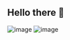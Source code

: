 ## Hello there 👋
![image](https://www.codewars.com/users/gogoshbelichi/badges/large)
![image](https://github.com/user-attachments/assets/d99d935c-d644-4396-875d-bd1ac6c6e68c)

<!--
**gogoshbelichi/gogoshbelichi** is a ✨ _special_ ✨ repository because its `README.md` (this file) appears on your GitHub profile.

Here are some ideas to get you started:

- 🔭 I’m currently working on ...
- 🌱 I’m currently learning ...
- 👯 I’m looking to collaborate on ...
- 🤔 I’m looking for help with ...
- 💬 Ask me about ...
- 📫 How to reach me: ...
- 😄 Pronouns: ...
- ⚡ Fun fact: ...
-->
